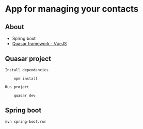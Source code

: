 # App for managing your contacts

## About

- Spring boot
- [Quasar framework - VueJS](https://quasar.dev/)


## Quasar project

    Install dependencies

        npm install

    Run project

        quasar dev

## Spring boot

    mvn spring-boot:run
